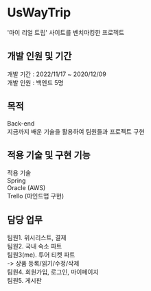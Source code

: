 # UsWayTrip 
'마이 리얼 트립' 사이트를 벤치마킹한 프로젝트 

## 개발 인원 및 기간
개발 기간 : 2022/11/17 ~ 2020/12/09 <br/>
개발 인원 : 백엔드 5명

## 목적
Back-end <br/>
지금까지 배운 기술을 활용하여 팀원들과 프로젝트 구현

## 적용 기술 및 구현 기능
적용 기술 <br/>
Spring <br/>
Oracle (AWS) <br/>
Trello (마인드맵 구현) <br/>

## 담당 업무
팀원1. 위시리스트, 결제 <br/>
팀원2. 국내 숙소 파트 <br/>
팀원3(me). 투어 티켓 파트 <br/>
-> 상품 등록/읽기/수정/삭제 <br/>
팀원4. 회원가입, 로그인, 마이페이지 <br/>
팀원5. 게시판  <br/>
